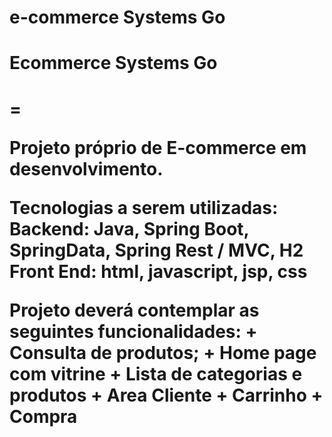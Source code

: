 # e-commerce Systems Go
<h1>Ecommerce Systems Go<h1>
=

<p>Projeto próprio de E-commerce em desenvolvimento.</p>

<p>Tecnologias a serem utilizadas:
    Backend: Java, Spring Boot, SpringData, Spring Rest / MVC, H2
    Front End: html, javascript, jsp, css</p>

<p>Projeto deverá contemplar as seguintes funcionalidades: 
   +  Consulta de produtos; 
   +  Home page com vitrine 
   + Lista de categorias e produtos 
   + Area Cliente 
   + Carrinho
   + Compra</p>
    
    

